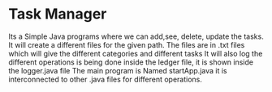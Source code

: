 # Task Manager 
Its a Simple Java programs where we can add,see, delete, update the tasks. 
It will create a different files for the given path. The files are in .txt files which will give the different categories and different tasks 
It will also log the different operations is being done inside the ledger file, it is shown inside the logger.java file 
The main program is Named startApp.java it is interconnected to other .java files for different operations.
